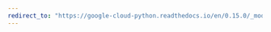 ```yaml
---
redirect_to: "https://google-cloud-python.readthedocs.io/en/0.15.0/_modules/gcloud/logging/client.html"
---
```

